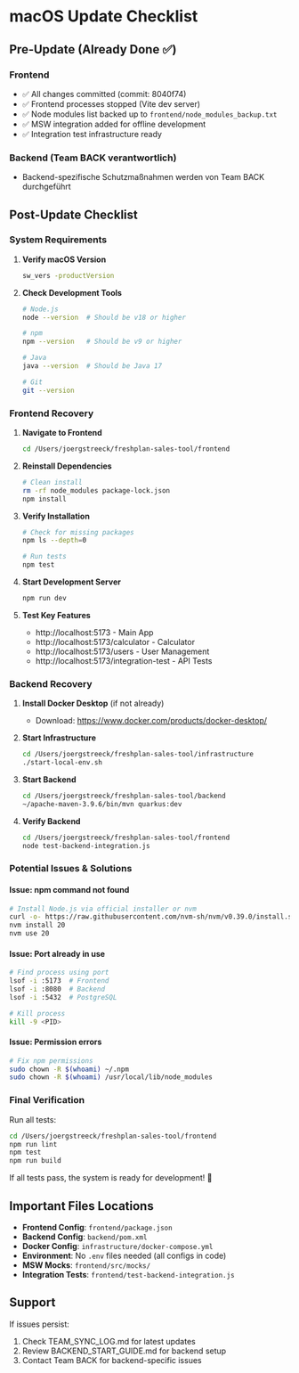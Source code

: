 # macOS Update Checklist

## Pre-Update (Already Done ✅)

### Frontend
- ✅ All changes committed (commit: 8040f74)
- ✅ Frontend processes stopped (Vite dev server)
- ✅ Node modules list backed up to `frontend/node_modules_backup.txt`
- ✅ MSW integration added for offline development
- ✅ Integration test infrastructure ready

### Backend (Team BACK verantwortlich)
- Backend-spezifische Schutzmaßnahmen werden von Team BACK durchgeführt

## Post-Update Checklist

### System Requirements
1. **Verify macOS Version**
   ```bash
   sw_vers -productVersion
   ```

2. **Check Development Tools**
   ```bash
   # Node.js
   node --version  # Should be v18 or higher
   
   # npm
   npm --version   # Should be v9 or higher
   
   # Java
   java --version  # Should be Java 17
   
   # Git
   git --version
   ```

### Frontend Recovery

1. **Navigate to Frontend**
   ```bash
   cd /Users/joergstreeck/freshplan-sales-tool/frontend
   ```

2. **Reinstall Dependencies**
   ```bash
   # Clean install
   rm -rf node_modules package-lock.json
   npm install
   ```

3. **Verify Installation**
   ```bash
   # Check for missing packages
   npm ls --depth=0
   
   # Run tests
   npm test
   ```

4. **Start Development Server**
   ```bash
   npm run dev
   ```

5. **Test Key Features**
   - http://localhost:5173 - Main App
   - http://localhost:5173/calculator - Calculator
   - http://localhost:5173/users - User Management
   - http://localhost:5173/integration-test - API Tests

### Backend Recovery

1. **Install Docker Desktop** (if not already)
   - Download: https://www.docker.com/products/docker-desktop/

2. **Start Infrastructure**
   ```bash
   cd /Users/joergstreeck/freshplan-sales-tool/infrastructure
   ./start-local-env.sh
   ```

3. **Start Backend**
   ```bash
   cd /Users/joergstreeck/freshplan-sales-tool/backend
   ~/apache-maven-3.9.6/bin/mvn quarkus:dev
   ```

4. **Verify Backend**
   ```bash
   cd /Users/joergstreeck/freshplan-sales-tool/frontend
   node test-backend-integration.js
   ```

### Potential Issues & Solutions

#### Issue: npm command not found
```bash
# Install Node.js via official installer or nvm
curl -o- https://raw.githubusercontent.com/nvm-sh/nvm/v0.39.0/install.sh | bash
nvm install 20
nvm use 20
```

#### Issue: Port already in use
```bash
# Find process using port
lsof -i :5173  # Frontend
lsof -i :8080  # Backend
lsof -i :5432  # PostgreSQL

# Kill process
kill -9 <PID>
```

#### Issue: Permission errors
```bash
# Fix npm permissions
sudo chown -R $(whoami) ~/.npm
sudo chown -R $(whoami) /usr/local/lib/node_modules
```

### Final Verification

Run all tests:
```bash
cd /Users/joergstreeck/freshplan-sales-tool/frontend
npm run lint
npm test
npm run build
```

If all tests pass, the system is ready for development! 🚀

## Important Files Locations

- **Frontend Config**: `frontend/package.json`
- **Backend Config**: `backend/pom.xml`
- **Docker Config**: `infrastructure/docker-compose.yml`
- **Environment**: No `.env` files needed (all configs in code)
- **MSW Mocks**: `frontend/src/mocks/`
- **Integration Tests**: `frontend/test-backend-integration.js`

## Support

If issues persist:
1. Check TEAM_SYNC_LOG.md for latest updates
2. Review BACKEND_START_GUIDE.md for backend setup
3. Contact Team BACK for backend-specific issues